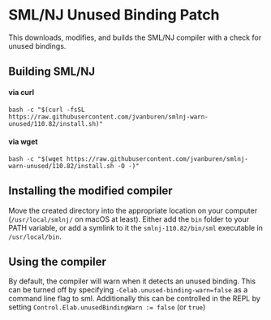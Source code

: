 # SML/NJ Unused Binding Patch

This downloads, modifies, and builds the SML/NJ compiler with a check for unused bindings.

## Building SML/NJ

#### via curl

```shell
bash -c "$(curl -fsSL https://raw.githubusercontent.com/jvanburen/smlnj-warn-unused/110.82/install.sh)"
```

#### via wget

```shell
bash -c "$(wget https://raw.githubusercontent.com/jvanburen/smlnj-warn-unused/110.82/install.sh -O -)"
```

## Installing the modified compiler

Move the created directory into the appropriate location on your computer (`/usr/local/smlnj/` on macOS at least). Either add the `bin` folder to your PATH variable, or add a symlink to it the `smlnj-110.82/bin/sml` executable in `/usr/local/bin`.

## Using the compiler
By default, the compiler will warn when it detects an unused binding. This can be turned off by specifying `-Celab.unused-binding-warn=false` as a command line flag to sml. Additionally this can be controlled in the REPL by setting `Control.Elab.unusedBindingWarn := false` (or `true`)

